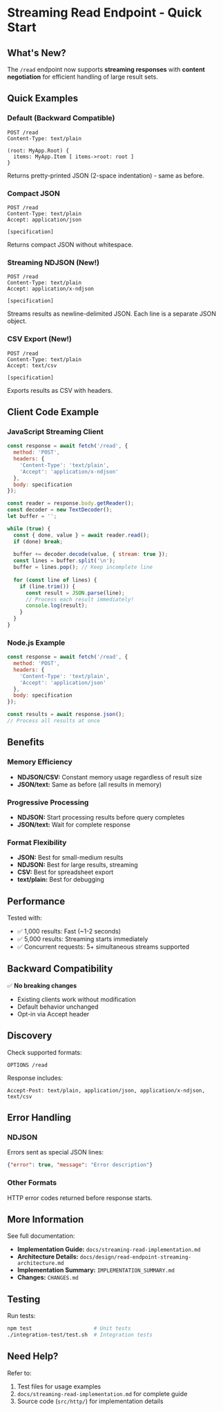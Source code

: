 # Streaming Read Endpoint - Quick Start

## What's New?

The `/read` endpoint now supports **streaming responses** with **content negotiation** for efficient handling of large result sets.

## Quick Examples

### Default (Backward Compatible)
```http
POST /read
Content-Type: text/plain

(root: MyApp.Root) {
  items: MyApp.Item [ items->root: root ]
}
```
Returns pretty-printed JSON (2-space indentation) - same as before.

### Compact JSON
```http
POST /read
Content-Type: text/plain
Accept: application/json

[specification]
```
Returns compact JSON without whitespace.

### Streaming NDJSON (New!)
```http
POST /read
Content-Type: text/plain
Accept: application/x-ndjson

[specification]
```
Streams results as newline-delimited JSON. Each line is a separate JSON object.

### CSV Export (New!)
```http
POST /read
Content-Type: text/plain
Accept: text/csv

[specification]
```
Exports results as CSV with headers.

## Client Code Example

### JavaScript Streaming Client
```javascript
const response = await fetch('/read', {
  method: 'POST',
  headers: {
    'Content-Type': 'text/plain',
    'Accept': 'application/x-ndjson'
  },
  body: specification
});

const reader = response.body.getReader();
const decoder = new TextDecoder();
let buffer = '';

while (true) {
  const { done, value } = await reader.read();
  if (done) break;
  
  buffer += decoder.decode(value, { stream: true });
  const lines = buffer.split('\n');
  buffer = lines.pop(); // Keep incomplete line
  
  for (const line of lines) {
    if (line.trim()) {
      const result = JSON.parse(line);
      // Process each result immediately!
      console.log(result);
    }
  }
}
```

### Node.js Example
```javascript
const response = await fetch('/read', {
  method: 'POST',
  headers: {
    'Content-Type': 'text/plain',
    'Accept': 'application/json'
  },
  body: specification
});

const results = await response.json();
// Process all results at once
```

## Benefits

### Memory Efficiency
- **NDJSON/CSV:** Constant memory usage regardless of result size
- **JSON/text:** Same as before (all results in memory)

### Progressive Processing
- **NDJSON:** Start processing results before query completes
- **JSON/text:** Wait for complete response

### Format Flexibility
- **JSON:** Best for small-medium results
- **NDJSON:** Best for large results, streaming
- **CSV:** Best for spreadsheet export
- **text/plain:** Best for debugging

## Performance

Tested with:
- ✅ 1,000 results: Fast (~1-2 seconds)
- ✅ 5,000 results: Streaming starts immediately
- ✅ Concurrent requests: 5+ simultaneous streams supported

## Backward Compatibility

✅ **No breaking changes**
- Existing clients work without modification
- Default behavior unchanged
- Opt-in via Accept header

## Discovery

Check supported formats:
```http
OPTIONS /read
```

Response includes:
```
Accept-Post: text/plain, application/json, application/x-ndjson, text/csv
```

## Error Handling

### NDJSON
Errors sent as special JSON lines:
```json
{"error": true, "message": "Error description"}
```

### Other Formats
HTTP error codes returned before response starts.

## More Information

See full documentation:
- **Implementation Guide:** `docs/streaming-read-implementation.md`
- **Architecture Details:** `docs/design/read-endpoint-streaming-architecture.md`
- **Implementation Summary:** `IMPLEMENTATION_SUMMARY.md`
- **Changes:** `CHANGES.md`

## Testing

Run tests:
```bash
npm test                    # Unit tests
./integration-test/test.sh  # Integration tests
```

## Need Help?

Refer to:
1. Test files for usage examples
2. `docs/streaming-read-implementation.md` for complete guide
3. Source code (`src/http/`) for implementation details
